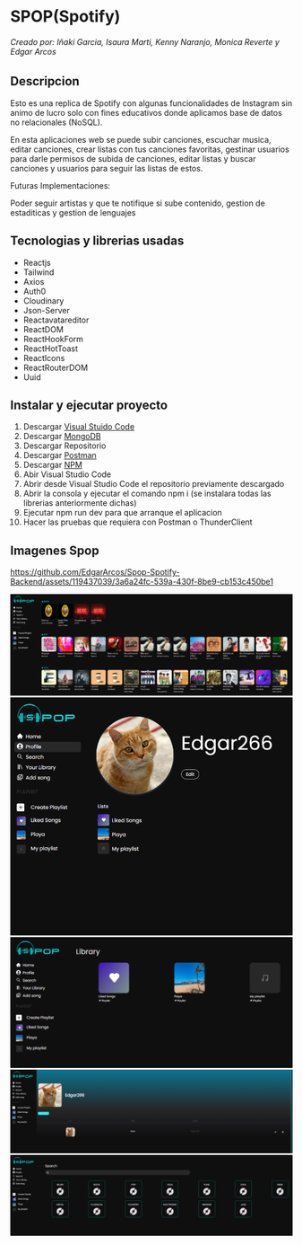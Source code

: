 # SPOP(Spotify)
###### Creado por: Iñaki Garcia, Isaura Marti, Kenny Naranjo, Monica Reverte y Edgar Arcos

## Descripcion

Esto es una replica de Spotify con algunas funcionalidades de Instagram sin animo de lucro solo con fines educativos donde aplicamos base de datos no relacionales (NoSQL).

En esta aplicaciones web se puede subir canciones, escuchar musica, editar canciones, crear listas con tus canciones favoritas, gestinar usuarios para darle permisos de subida de canciones, editar listas y buscar canciones y usuarios para seguir las listas de estos.

Futuras Implementaciones:

Poder seguir artistas y que te notifique si sube contenido, gestion de estaditicas y gestion de lenguajes

## Tecnologias y librerias usadas

* Reactjs
* Tailwind
* Axios
* Auth0
* Cloudinary
* Json-Server
* Reactavatareditor
* ReactDOM
* ReactHookForm
* ReactHotToast
* ReactIcons
* ReactRouterDOM
* Uuid

## Instalar y ejecutar proyecto

1. Descargar [Visual Stuido Code](https://code.visualstudio.com)
2. Descargar [MongoDB](https://www.mongodb.com/products/compass)
2. Descargar Repositorio
3. Descargar [Postman](https://www.postman.com)
4. Descargar [NPM](https://www.npmjs.com)
4. Abir Visual Studio Code
5. Abrir desde Visual Studio Code el repositorio previamente descargado
6. Abrir la consola y ejecutar el comando npm i (se instalara todas las librerias anteriormente dichas)
7. Ejecutar npm run dev para que arranque el aplicacion
8. Hacer las pruebas que requiera con Postman o ThunderClient


## Imagenes Spop




https://github.com/EdgarArcos/Spop-Spotify-Backend/assets/119437039/3a6a24fc-539a-430f-8be9-cb153c450be1



![Imagen Spop](./imgreadme/CapturaSpopHome.PNG)
![Imagen Spop](./imgreadme/CapturaSpopProfile.PNG)
![Imagen Spop](./imgreadme/CapturaSpopLibreria.PNG)
![Imagen Spop](./imgreadme/CapturaSpopArtista.PNG)
![Imagen Spop](./imgreadme/CapturaSpopSearch.PNG)
